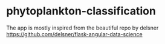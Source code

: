 # phytoplankton-classification

The app is mostly inspired from the beautiful repo by delsner https://github.com/delsner/flask-angular-data-science